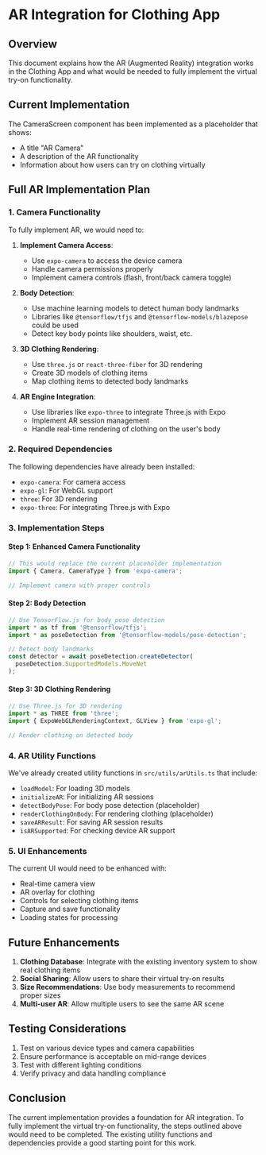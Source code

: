 # AR Integration for Clothing App

## Overview
This document explains how the AR (Augmented Reality) integration works in the Clothing App and what would be needed to fully implement the virtual try-on functionality.

## Current Implementation
The CameraScreen component has been implemented as a placeholder that shows:
- A title "AR Camera"
- A description of the AR functionality
- Information about how users can try on clothing virtually

## Full AR Implementation Plan

### 1. Camera Functionality
To fully implement AR, we would need to:

1. **Implement Camera Access**:
   - Use `expo-camera` to access the device camera
   - Handle camera permissions properly
   - Implement camera controls (flash, front/back camera toggle)

2. **Body Detection**:
   - Use machine learning models to detect human body landmarks
   - Libraries like `@tensorflow/tfjs` and `@tensorflow-models/blazepose` could be used
   - Detect key body points like shoulders, waist, etc.

3. **3D Clothing Rendering**:
   - Use `three.js` or `react-three-fiber` for 3D rendering
   - Create 3D models of clothing items
   - Map clothing items to detected body landmarks

4. **AR Engine Integration**:
   - Use libraries like `expo-three` to integrate Three.js with Expo
   - Implement AR session management
   - Handle real-time rendering of clothing on the user's body

### 2. Required Dependencies
The following dependencies have already been installed:
- `expo-camera`: For camera access
- `expo-gl`: For WebGL support
- `three`: For 3D rendering
- `expo-three`: For integrating Three.js with Expo

### 3. Implementation Steps

#### Step 1: Enhanced Camera Functionality
```typescript
// This would replace the current placeholder implementation
import { Camera, CameraType } from 'expo-camera';

// Implement camera with proper controls
```

#### Step 2: Body Detection
```typescript
// Use TensorFlow.js for body pose detection
import * as tf from '@tensorflow/tfjs';
import * as poseDetection from '@tensorflow-models/pose-detection';

// Detect body landmarks
const detector = await poseDetection.createDetector(
  poseDetection.SupportedModels.MoveNet
);
```

#### Step 3: 3D Clothing Rendering
```typescript
// Use Three.js for 3D rendering
import * as THREE from 'three';
import { ExpoWebGLRenderingContext, GLView } from 'expo-gl';

// Render clothing on detected body
```

### 4. AR Utility Functions
We've already created utility functions in `src/utils/arUtils.ts` that include:
- `loadModel`: For loading 3D models
- `initializeAR`: For initializing AR sessions
- `detectBodyPose`: For body pose detection (placeholder)
- `renderClothingOnBody`: For rendering clothing (placeholder)
- `saveARResult`: For saving AR session results
- `isARSupported`: For checking device AR support

### 5. UI Enhancements
The current UI would need to be enhanced with:
- Real-time camera view
- AR overlay for clothing
- Controls for selecting clothing items
- Capture and save functionality
- Loading states for processing

## Future Enhancements
1. **Clothing Database**: Integrate with the existing inventory system to show real clothing items
2. **Social Sharing**: Allow users to share their virtual try-on results
3. **Size Recommendations**: Use body measurements to recommend proper sizes
4. **Multi-user AR**: Allow multiple users to see the same AR scene

## Testing Considerations
1. Test on various device types and camera capabilities
2. Ensure performance is acceptable on mid-range devices
3. Test with different lighting conditions
4. Verify privacy and data handling compliance

## Conclusion
The current implementation provides a foundation for AR integration. To fully implement the virtual try-on functionality, the steps outlined above would need to be completed. The existing utility functions and dependencies provide a good starting point for this work.